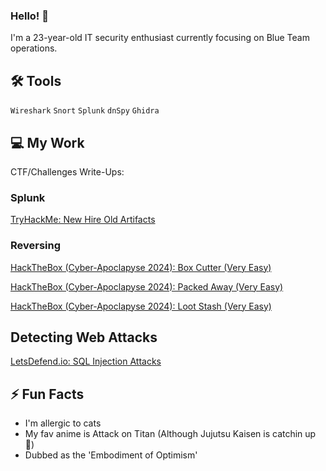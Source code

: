 ### Hello! 👋
I'm a 23-year-old IT security enthusiast currently focusing on Blue Team operations.

## 🛠️ Tools
`Wireshark` `Snort` `Splunk` `dnSpy` `Ghidra`

## 💻 My Work

CTF/Challenges Write-Ups:

### Splunk
[TryHackMe: New Hire Old Artifacts](Challenges/Splunk/New-Hire-Old-Artifacts{THM}.md)

### Reversing

[HackTheBox (Cyber-Apoclapyse 2024): Box Cutter (Very Easy)](https://github.com/moromerx/Blue-Team/blob/main/Challenges/Reverse%20Engineering/BoxCutter%7BHTB%7D.md)

[HackTheBox (Cyber-Apoclapyse 2024): Packed Away (Very Easy)](https://github.com/moromerx/Blue-Team/blob/main/Challenges/Reverse%20Engineering/PackedAway%7BHTB%7D.md)

[HackTheBox (Cyber-Apoclapyse 2024): Loot Stash (Very Easy)](https://github.com/moromerx/Blue-Team/blob/main/Challenges/Reverse%20Engineering/LootStash%7BHTB%7D.md)

## Detecting Web Attacks

[LetsDefend.io: SQL Injection Attacks](https://github.com/moromerx/Detecting-Web-Attacks/blob/main/SQL-Injection-Attacks.md)

## ⚡ Fun Facts
* I'm allergic to cats
* My fav anime is Attack on Titan (Although Jujutsu Kaisen is catchin up 👀)
* Dubbed as the 'Embodiment of Optimism'

<!--
**moromerx/moromerx** is a ✨ _special_ ✨ repository because its `README.md` (this file) appears on your GitHub profile.

Here are some ideas to get you started:

## 🧱 Currently working on
(Updating soon...)

- 🔭 I’m currently working on ...
- 🌱 I’m currently learning ...
- 👯 I’m looking to collaborate on ...
- 🤔 I’m looking for help with ...
- 💬 Ask me about ...
- 📫 How to reach me: ...
- 😄 Pronouns: ...
- ⚡ Fun fact: ...
-->
